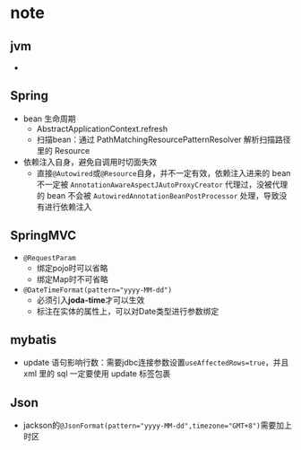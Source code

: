 # note

## jvm

- 

## Spring

- bean 生命周期
  - AbstractApplicationContext.refresh
  - 扫描bean：通过 PathMatchingResourcePatternResolver 解析扫描路径里的 Resource
- 依赖注入自身，避免自调用时切面失效
  - 直接`@Autowired`或`@Resource`自身，并不一定有效，依赖注入进来的 bean 不一定被 `AnnotationAwareAspectJAutoProxyCreator` 代理过，没被代理的 bean 不会被 `AutowiredAnnotationBeanPostProcessor` 处理，导致没有进行依赖注入

## SpringMVC

- `@RequestParam`
  - 绑定pojo时可以省略
  - 绑定Map时不可省略
- `@DateTimeFormat(pattern="yyyy-MM-dd")`
  - 必须引入**joda-time**才可以生效
  - 标注在实体的属性上，可以对Date类型进行参数绑定

## mybatis

- update 语句影响行数：需要jdbc连接参数设置`useAffectedRows=true`，并且 xml 里的 sql 一定要使用 update 标签包裹

## Json

- jackson的`@JsonFormat(pattern="yyyy-MM-dd",timezone="GMT+8")`需要加上时区
